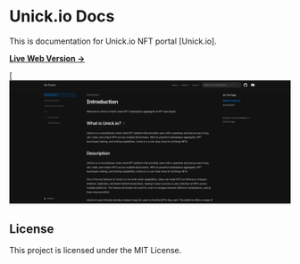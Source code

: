 # Unick.io Docs 

This is documentation for Unick.io NFT portal [Unick.io].

[**Live Web Version →**](https://documentation-unick-io.vercel.app/)

[![](.github/screenshot.png)

## License

This project is licensed under the MIT License.
